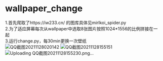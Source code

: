 # wallpaper_change
1.首先爬取了https://iw233.cn/ 的图库具体见mirlkoi_spider.py<br>
2.为了适应屏幕每次从wallpaper中选取8张图片按照1024*1556的比例拼接在一起<br>
3.运行change.py，每30min更换一次壁纸<br>
![QQ截图20211128020142](https://user-images.githubusercontent.com/76592978/143734289-c73a3c87-6238-40fc-869a-fcf1eb506f9f.png)
![QQ截图20211128155151](https://user-images.githubusercontent.com/76592978/143734364-03f2b21b-e177-4f7e-9bac-e8ffe4065c29.png)
![Uploading QQ截图20211128155230.png…]()

